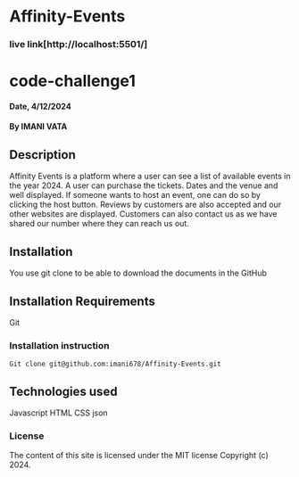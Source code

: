 # Affinity-Events

### live link[http://localhost:5501/]

# code-challenge1

#### Date, 4/12/2024

#### By IMANI VATA

## Description
Affinity Events is a platform where a user can see a list of available events in the year 2024. A user can purchase the tickets. Dates and the venue and well displayed. If someone wants to host an event, one can do so by clicking the host button.
Reviews by customers are also accepted and our other websites are displayed.
Customers can also contact us as we have shared our number where they can reach us out.


## Installation

You use git clone to be able to download the documents in the GitHub

## Installation Requirements

Git

### Installation instruction

```
Git clone git@github.com:imani678/Affinity-Events.git

```

## Technologies used

Javascript
HTML
CSS
json

### License

The content of this site is licensed under the MIT license
Copyright (c) 2024.
